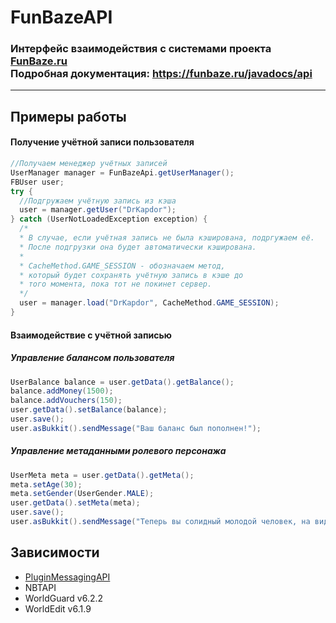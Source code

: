 # FunBazeAPI 
### Интерфейс взаимодействия с системами проекта **[FunBaze.ru](https://funbaze.ru/)**<br>Подробная документация: https://funbaze.ru/javadocs/api
-----------------------------------
## Примеры работы
#### Получение учётной записи пользователя
```java
//Получаем менеджер учётных записей
UserManager manager = FunBazeApi.getUserManager();
FBUser user;
try {
  //Подгружаем учётную запись из кэша
  user = manager.getUser("DrKapdor");
} catch (UserNotLoadedException exception) {
  /*
  * В случае, если учётная запись не была кэширована, подргужаем её.
  * После подгрузки она будет автоматически кэширована.
  *
  * CacheMethod.GAME_SESSION - обозначаем метод,
  * который будет сохранять учётную запись в кэше до
  * того момента, пока тот не покинет сервер.
  */
  user = manager.load("DrKapdor", CacheMethod.GAME_SESSION);
}
```
#### Взаимодействие с учётной записью
##### Управление балансом пользователя
```java
UserBalance balance = user.getData().getBalance();
balance.addMoney(1500);
balance.addVouchers(150);
user.getData().setBalance(balance);
user.save();
user.asBukkit().sendMessage("Ваш баланс был пополнен!");
```
##### Управление метаданными ролевого персонажа
```java
UserMeta meta = user.getData().getMeta();
meta.setAge(30);
meta.setGender(UserGender.MALE);
user.getData().setMeta(meta);
user.save();
user.asBukkit().sendMessage("Теперь вы солидный молодой человек, на вид лет двадцати!");
```
## Зависимости
* [PluginMessagingAPI](https://drive.google.com/u/0/uc?id=1hnaEhO6qr6qlRdx4GLRPVbhBtwPBMjuf&export=download)
* NBTAPI
* WorldGuard v6.2.2
* WorldEdit v6.1.9
